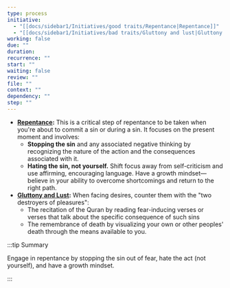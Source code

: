 ```yaml
---
type: process
initiative:
  - "[[docs/sidebar1/Initiatives/good traits/Repentance|Repentance]]"
  - "[[docs/sidebar1/Initiatives/bad traits/Gluttony and lust|Gluttony and lust]]"
working: false
due: ""
duration: 
recurrence: ""
start: ""
waiting: false
review: ""
file: ""
context: ""
dependency: ""
step: ""
---
```


* **[Repentance](docs/sidebar1/Initiatives/good%20traits/Repentance.md):** This is a critical step of repentance to be taken when you're about to commit a sin or during a sin. It focuses on the present moment and involves:
    * **Stopping the sin** and any associated negative thinking by recognizing the nature of the action and the consequences associated with it.
    * **Hating the sin, not yourself.** Shift focus away from self-criticism and use affirming, encouraging language. Have a growth mindset—believe in your ability to overcome shortcomings and return to the right path.
* **[Gluttony and Lust](docs/sidebar1/Initiatives/bad%20traits/Gluttony%20and%20lust.md):** When facing desires, counter them with the "two destroyers of pleasures":
	* The recitation of the Quran by reading fear-inducing verses or verses that talk about the specific consequence of such sins
	* The remembrance of death by visualizing your own or other peoples' death through the means available to you.

:::tip Summary  

Engage in repentance by stopping the sin out of fear, hate the act (not yourself), and have a growth mindset.

:::
